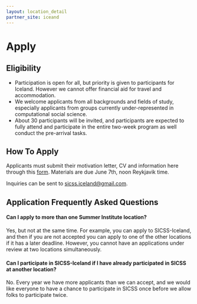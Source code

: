 ```yaml
---
layout: location_detail
partner_site: iceand
---
```


# Apply

## Eligibility

* Participation is open for all, but priority is given to participants for Iceland. However we cannot offer financial aid for travel and accommodation.
* We welcome applicants from all backgrounds and fields of study, especially applicants from groups currently under-represented in computational social science.
* About 30 participants will be invited, and participants are expected to fully attend and participate in the entire two-week program as well conduct the pre-arrival tasks.

## How To Apply

Applicants must submit their motivation letter, CV and information here through this [form](https://docs.google.com/forms/d/e/1FAIpQLScj1uDNRzwcKEGrTYF-96GzhN_3qRE4ewF7X6GZ_pmb-04sew/viewform?usp=sf_link).
Materials are due June 7th, noon Reykjavik time.

Inquiries can be sent to sicss.iceland@gmail.com.

## Application Frequently Asked Questions

#### Can I apply to more than one Summer Institute location?

Yes, but not at the same time. For example, you can apply to SICSS-Iceland, and then if you are not accepted you can apply to one of the other locations if it has a later deadline. However, you cannot have an applications under review at two locations simultaneously.

#### Can I participate in SICSS-Iceland if I have already participated in SICSS at another location?

No. Every year we have more applicants than we can accept, and we would like everyone to have a chance to participate in SICSS once before we allow folks to participate twice.
